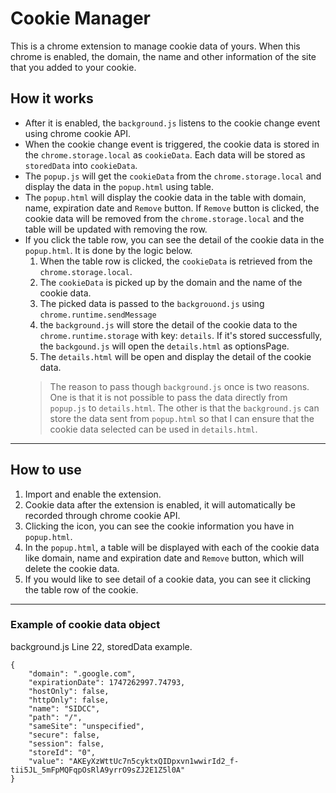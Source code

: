 # Cookie Manager
This is a chrome extension to manage cookie data of yours. When this chrome is enabled, the domain, the name and other information of the site that you added to your cookie.

## How it works
- After it is enabled, the `background.js` listens to the cookie change event using chrome cookie API.
- When the cookie change event is triggered, the cookie data is stored in the `chrome.storage.local` as `cookieData`. Each data will be stored as `storedData` into `cookieData`.
- The `popup.js` will get the `cookieData` from the `chrome.storage.local` and display the data in the `popup.html` using table.
- The `popup.html` will display the cookie data in the table with domain, name, expiration date and `Remove` button. If `Remove` button is clicked, the cookie data will be removed from the `chrome.storage.local` and the table will be updated with removing the row.
- If you click the table row, you can see the detail of the cookie data in the `popup.html`. It is done by the logic below.
    1. When the table row is clicked, the `cookieData` is retrieved from the `chrome.storage.local`.
    2. The `cookieData` is picked up by the domain and the name of the cookie data.
    3. The picked data is passed to the `backgrouond.js` using `chrome.runtime.sendMessage`
    4. the `background.js` will store the detail of the cookie data to the `chrome.runtime.storage` with key: `details`. If it's stored successfully, the `backgound.js` will open the `details.html` as optionsPage.
    5. The `details.html` will be open and display the detail of the cookie data.
   > The reason to pass though `background.js` once is two reasons. One is that it is not possible to pass the data directly from `popup.js` to `details.html`. The other is that the `background.js` can store the data sent from `popup.html` so that I can ensure that the cookie data selected can be used in `details.html`.

---

## How to use
1. Import and enable the extension.
2. Cookie data after the extension is enabled, it will automatically be recorded through chrome cookie API.
3. Clicking the icon, you can see the cookie information you have in `popup.html`.
4. In the `popup.html`, a table will be displayed with each of the cookie data like domain, name and expiration date and `Remove` button, which will delete the cookie data.
5. If you would like to see detail of a cookie data, you can see it clicking the table row of the cookie.


---

### Example of cookie data object
background.js Line 22, storedData example.
```text
{
    "domain": ".google.com",
    "expirationDate": 1747262997.74793,
    "hostOnly": false,
    "httpOnly": false,
    "name": "SIDCC",
    "path": "/",
    "sameSite": "unspecified",
    "secure": false,
    "session": false,
    "storeId": "0",
    "value": "AKEyXzWttUc7n5cyktxQIDpxvn1wwirId2_f-tii5JL_5mFpMQFqpOsRlA9yrrO9sZJ2E1Z5l0A"
}
```